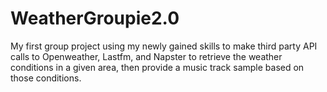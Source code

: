# WeatherGroupie2.0
My first group project using my newly gained skills to make third party API calls to Openweather, Lastfm, and Napster to retrieve the weather conditions in a given area, then provide a music track sample based on those conditions.
